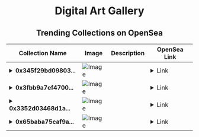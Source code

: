 <div align="center">

# Digital Art Gallery

## Trending Collections on OpenSea

| Collection Name                       | Image                                                                                     | Description                       | OpenSea Link                                                                                          |
|---------------------------------------|-------------------------------------------------------------------------------------------|-----------------------------------|--------------------------------------------------------------------------------------------------------|
| **<details><summary>0x345f29bd09803...</summary>0x345f29bd0980324d90248546cb19436bc50b9f30</details>** | ![Image](https://i2.seadn.io/optimism/0xf2bc31a6b37c6b4ab676fb38aa5a5960847d1b6a/e7569628e409429926c9300e776192/63e7569628e409429926c9300e776192.png?w=200&auto=format) |  | <details><summary>Link</summary>[0x345f29bd0980324d90248546cb19436bc50b9f30](https://opensea.io/collection/0x345f29bd0980324d90248546cb19436bc50b9f30)</details> |
| **<details><summary>0x3fbb9a7ef4700...</summary>0x3fbb9a7ef47003a4821a7e68dfb0ab213d037089</details>** | ![Image](https://i2.seadn.io/optimism/0xf2bc31a6b37c6b4ab676fb38aa5a5960847d1b6a/e7569628e409429926c9300e776192/63e7569628e409429926c9300e776192.png?w=200&auto=format) |  | <details><summary>Link</summary>[0x3fbb9a7ef47003a4821a7e68dfb0ab213d037089](https://opensea.io/collection/0x3fbb9a7ef47003a4821a7e68dfb0ab213d037089)</details> |
| **<details><summary>0x3352d03468d1a...</summary>0x3352d03468d1a72ee39b8c400751657511a146f1</details>** | ![Image](https://i2.seadn.io/optimism/0xf2bc31a6b37c6b4ab676fb38aa5a5960847d1b6a/e7569628e409429926c9300e776192/63e7569628e409429926c9300e776192.png?w=200&auto=format) |  | <details><summary>Link</summary>[0x3352d03468d1a72ee39b8c400751657511a146f1](https://opensea.io/collection/0x3352d03468d1a72ee39b8c400751657511a146f1)</details> |
| **<details><summary>0x65baba75caf9a...</summary>0x65baba75caf9a343d0e44d95eb8a6f947704ecf0</details>** | ![Image](https://i2.seadn.io/optimism/0xf2bc31a6b37c6b4ab676fb38aa5a5960847d1b6a/e7569628e409429926c9300e776192/63e7569628e409429926c9300e776192.png?w=200&auto=format) |  | <details><summary>Link</summary>[0x65baba75caf9a343d0e44d95eb8a6f947704ecf0](https://opensea.io/collection/0x65baba75caf9a343d0e44d95eb8a6f947704ecf0)</details> |

</div>